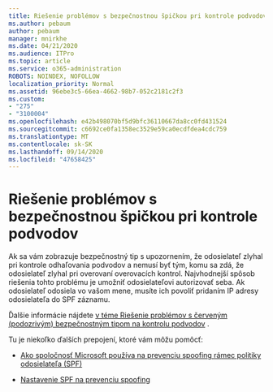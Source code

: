 ```yaml
---
title: Riešenie problémov s bezpečnostnou špičkou pri kontrole podvodov
ms.author: pebaum
author: pebaum
manager: mnirkhe
ms.date: 04/21/2020
ms.audience: ITPro
ms.topic: article
ms.service: o365-administration
ROBOTS: NOINDEX, NOFOLLOW
localization_priority: Normal
ms.assetid: 96ebe3c5-66ea-4662-98b7-052c2181c2f3
ms.custom:
- "275"
- "3100004"
ms.openlocfilehash: e42b498070bf5d9bfc36110667da8cc0fd431524
ms.sourcegitcommit: c6692ce0fa1358ec3529e59ca0ecdfdea4cdc759
ms.translationtype: MT
ms.contentlocale: sk-SK
ms.lasthandoff: 09/14/2020
ms.locfileid: "47658425"
---
```

# <a name="troubleshooting-the-safety-tip-for-fraud-detection-checks"></a>Riešenie problémov s bezpečnostnou špičkou pri kontrole podvodov

Ak sa vám zobrazuje bezpečnostný tip s upozornením, že odosielateľ zlyhal pri kontrole odhaľovania podvodov a nemusí byť tým, komu sa zdá, že odosielateľ zlyhal pri overovaní overovacích kontrol. Najvhodnejší spôsob riešenia tohto problému je umožniť odosielateľovi autorizovať seba. Ak odosielateľ odosiela vo vašom mene, musíte ich povoliť pridaním IP adresy odosielateľa do SPF záznamu.
  
Ďalšie informácie nájdete [v téme Riešenie problémov s červeným (podozrivým) bezpečnostným tipom na kontrolu podvodov](https://blogs.msdn.microsoft.com/tzink/2016/11/02/troubleshooting-the-red-suspicious-safety-tip-for-fraud-detection-checks/) .
  
Tu je niekoľko ďalších prepojení, ktoré vám môžu pomôcť:
  
- [Ako spoločnosť Microsoft používa na prevenciu spoofing rámec politiky odosielateľa (SPF)](https://docs.microsoft.com/microsoft-365/security/office-365-security/how-office-365-uses-spf-to-prevent-spoofing)

- [Nastavenie SPF na prevenciu spoofing](https://docs.microsoft.com/microsoft-365/security/office-365-security/set-up-spf-in-office-365-to-help-prevent-spoofing)
